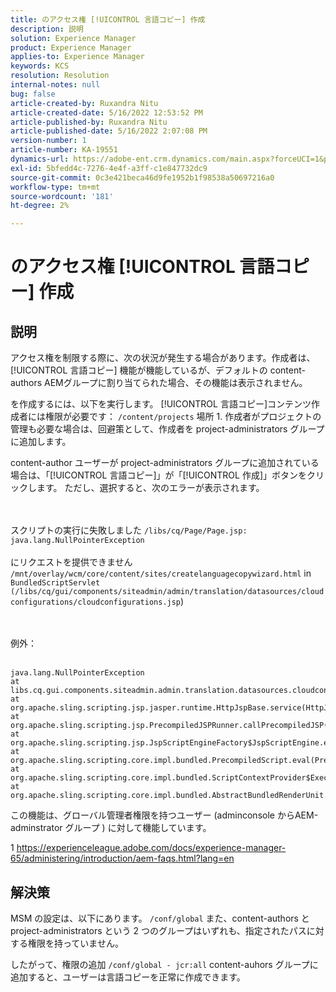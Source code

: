 ```yaml
---
title: のアクセス権 [!UICONTROL 言語コピー] 作成
description: 説明
solution: Experience Manager
product: Experience Manager
applies-to: Experience Manager
keywords: KCS
resolution: Resolution
internal-notes: null
bug: false
article-created-by: Ruxandra Nitu
article-created-date: 5/16/2022 12:53:52 PM
article-published-by: Ruxandra Nitu
article-published-date: 5/16/2022 2:07:08 PM
version-number: 1
article-number: KA-19551
dynamics-url: https://adobe-ent.crm.dynamics.com/main.aspx?forceUCI=1&pagetype=entityrecord&etn=knowledgearticle&id=2e4a6f36-17d5-ec11-a7b5-000d3a37750e
exl-id: 5bfedd4c-7276-4e4f-a3ff-c1e847732dc9
source-git-commit: 0c3e421beca46d9fe1952b1f98538a50697216a0
workflow-type: tm+mt
source-wordcount: '181'
ht-degree: 2%

---
```


# のアクセス権 [!UICONTROL 言語コピー] 作成

## 説明


アクセス権を制限する際に、次の状況が発生する場合があります。作成者は、 [!UICONTROL 言語コピー] 機能が機能しているが、デフォルトの content-authors AEMグループに割り当てられた場合、その機能は表示されません。

を作成するには、以下を実行します。 [!UICONTROL 言語コピー]コンテンツ作成者には権限が必要です： `/content/projects` 場所 1. 作成者がプロジェクトの管理も必要な場合は、回避策として、作成者を project-administrators グループに追加します。

content-author ユーザーが project-administrators グループに追加されている場合は、「[!UICONTROL 言語コピー]」が「[!UICONTROL 作成]」ボタンをクリックします。 ただし、選択すると、次のエラーが表示されます。


<br><br>スクリプトの実行に失敗しました `/libs/cq/Page/Page.jsp: java.lang.NullPointerException`<br><br>
にリクエストを提供できません `/mnt/overlay/wcm/core/content/sites/createlanguagecopywizard.html` in `BundledScriptServlet (/libs/cq/gui/components/siteadmin/admin/translation/datasources/cloudconfigurations/cloudconfigurations.jsp`)

<br><br>例外：<br><br>

```
java.lang.NullPointerException
at libs.cq.gui.components.siteadmin.admin.translation.datasources.cloudconfigurations.cloudconfigurations__002e__jsp._jspService(cloudconfigurations__002e__jsp.java:183)
at org.apache.sling.scripting.jsp.jasper.runtime.HttpJspBase.service(HttpJspBase.java:70)
at org.apache.sling.scripting.jsp.PrecompiledJSPRunner.callPrecompiledJSP(PrecompiledJSPRunner.java:72)
at org.apache.sling.scripting.jsp.JspScriptEngineFactory$JspScriptEngine.eval(JspScriptEngineFactory.java:583)
at org.apache.sling.scripting.core.impl.bundled.PrecompiledScript.eval(PrecompiledScript.java:56)
at org.apache.sling.scripting.core.impl.bundled.ScriptContextProvider$ExecutableContext.eval(ScriptContextProvider.java:170)
at org.apache.sling.scripting.core.impl.bundled.AbstractBundledRenderUnit.eval(AbstractBundledRenderUnit.java:135)
```




この機能は、グローバル管理者権限を持つユーザー (adminconsole からAEM-adminstrator グループ ) に対して機能しています。



1 https://experienceleague.adobe.com/docs/experience-manager-65/administering/introduction/aem-faqs.html?lang=en


## 解決策


MSM の設定は、以下にあります。 `/conf/global` また、content-authors と project-administrators という 2 つのグループはいずれも、指定されたパスに対する権限を持っていません。

したがって、権限の追加 `/conf/global - jcr:all` content-auhors グループに追加すると、ユーザーは言語コピーを正常に作成できます。
